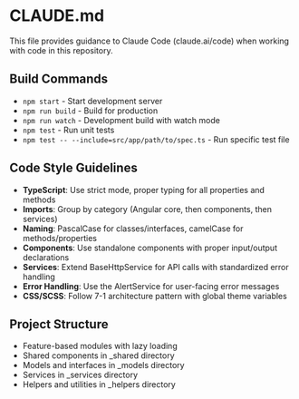 # CLAUDE.md

This file provides guidance to Claude Code (claude.ai/code) when working with code in this repository.

## Build Commands

- `npm start` - Start development server
- `npm run build` - Build for production
- `npm run watch` - Development build with watch mode
- `npm test` - Run unit tests
- `npm test -- --include=src/app/path/to/spec.ts` - Run specific test file

## Code Style Guidelines

- **TypeScript**: Use strict mode, proper typing for all properties and methods
- **Imports**: Group by category (Angular core, then components, then services)
- **Naming**: PascalCase for classes/interfaces, camelCase for methods/properties
- **Components**: Use standalone components with proper input/output declarations
- **Services**: Extend BaseHttpService for API calls with standardized error handling
- **Error Handling**: Use the AlertService for user-facing error messages
- **CSS/SCSS**: Follow 7-1 architecture pattern with global theme variables

## Project Structure

- Feature-based modules with lazy loading
- Shared components in _shared directory
- Models and interfaces in _models directory
- Services in _services directory
- Helpers and utilities in _helpers directory
